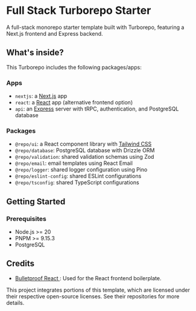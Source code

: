 # Full Stack Turborepo Starter

A full-stack monorepo starter template built with Turborepo, featuring a Next.js frontend and Express backend.

## What's inside?

This Turborepo includes the following packages/apps:

### Apps

- `nextjs`: a [Next.js](https://nextjs.org/) app
- `react`: a [React](https://react.dev/) app (alternative frontend option)
- `api`: an [Express](https://expressjs.com/) server with tRPC, authentication, and PostgreSQL database

### Packages

- `@repo/ui`: a React component library with [Tailwind CSS](https://tailwindcss.com/)
- `@repo/database`: PostgreSQL database with Drizzle ORM
- `@repo/validation`: shared validation schemas using Zod
- `@repo/email`: email templates using React Email
- `@repo/logger`: shared logger configuration using Pino
- `@repo/eslint-config`: shared ESLint configurations
- `@repo/tsconfig`: shared TypeScript configurations

## Getting Started

### Prerequisites

- Node.js >= 20
- PNPM >= 9.15.3
- PostgreSQL

## Credits

- [Bulletproof React ](https://github.com/alan2207/bulletproof-react): Used for the React frontend boilerplate.

This project integrates portions of this template, which are licensed under their respective open-source licenses. See their repositories for more details.
